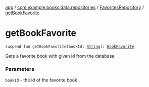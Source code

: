 [app](../../index.md) / [com.example.books.data.repositories](../index.md) / [FavoritesRepository](index.md) / [getBookFavorite](./get-book-favorite.md)

# getBookFavorite

`suspend fun getBookFavorite(bookId: `[`String`](https://kotlinlang.org/api/latest/jvm/stdlib/kotlin/-string/index.html)`): `[`BookFavorite`](../../com.example.books.data.favorites/-book-favorite/index.md)

Gets a favorite book with given id from the database

### Parameters

`bookId` - the id of the favorite book